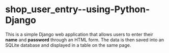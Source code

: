 # shop_user_entry--using-Python-Django
This is a simple Django web application that allows users to enter their **name** and **password** through an HTML form. The data is then saved into an SQLite database and displayed in a table on the same page.
